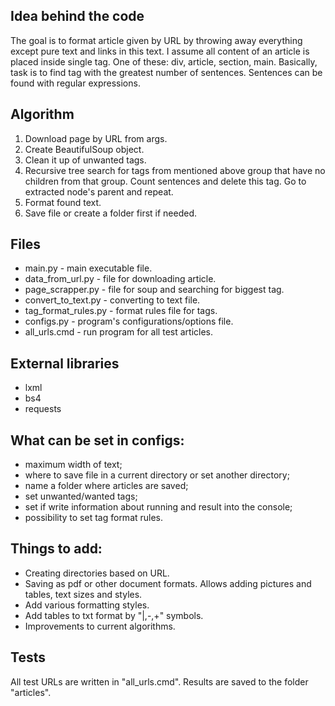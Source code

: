 ## Idea behind the code
The goal is to format article given by URL by throwing away everything except pure text and links in this text.
I assume all content of an article is placed inside single tag. One of these: div, article, section, main.
Basically, task is to find tag with the greatest number of sentences. Sentences can be found with regular expressions.

## Algorithm
1) Download page by URL from args.
2) Create BeautifulSoup object.
3) Clean it up of unwanted tags.
4)  Recursive tree search for tags from mentioned above group that have no children from that group. 
    Count sentences and delete this tag. Go to extracted node's parent and repeat.
5) Format found text.
6) Save file or create a folder first if needed.

## Files
- main.py - main executable file.
- data_from_url.py - file for downloading article.
- page_scrapper.py - file for soup and searching for biggest tag.
- convert_to_text.py - converting to text file.
- tag_format_rules.py - format rules file for tags.
- configs.py - program's configurations/options file.
- all_urls.cmd - run program for all test articles.

## External libraries
- lxml
- bs4
- requests

## What can be set in configs:
- maximum width of text;
- where to save file in a current directory or set another directory;
- name a folder where articles are saved;
- set unwanted/wanted tags;
- set if write information about running and result into the console;
- possibility to set tag format rules.

## Things to add:
- Creating directories based on URL.
- Saving as pdf or other document formats. Allows adding pictures and tables, text sizes and styles.
- Add various formatting styles. 
- Add tables to txt format by "|,-,+" symbols.
- Improvements to current algorithms.

## Tests
 All test URLs are written in "all_urls.cmd". Results are saved to the folder "articles".
